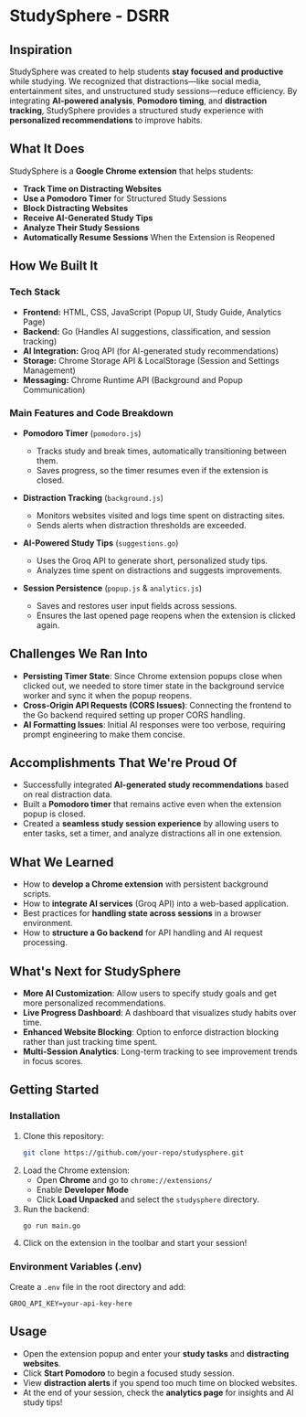 # StudySphere - DSRR

## Inspiration
StudySphere was created to help students **stay focused and productive** while studying. We recognized that distractions—like social media, entertainment sites, and unstructured study sessions—reduce efficiency. By integrating **AI-powered analysis**, **Pomodoro timing**, and **distraction tracking**, StudySphere provides a structured study experience with **personalized recommendations** to improve habits.

##  What It Does
StudySphere is a **Google Chrome extension** that helps students:
- **Track Time on Distracting Websites**
- **Use a Pomodoro Timer** for Structured Study Sessions
- **Block Distracting Websites**
- **Receive AI-Generated Study Tips**
- **Analyze Their Study Sessions**
- **Automatically Resume Sessions** When the Extension is Reopened

## How We Built It
### **Tech Stack**
- **Frontend:** HTML, CSS, JavaScript (Popup UI, Study Guide, Analytics Page)
- **Backend:** Go (Handles AI suggestions, classification, and session tracking)
- **AI Integration:** Groq API (for AI-generated study recommendations)
- **Storage:** Chrome Storage API & LocalStorage (Session and Settings Management)
- **Messaging:** Chrome Runtime API (Background and Popup Communication)

### **Main Features and Code Breakdown**
- **Pomodoro Timer** (`pomodoro.js`)
  - Tracks study and break times, automatically transitioning between them.
  - Saves progress, so the timer resumes even if the extension is closed.

- **Distraction Tracking** (`background.js`)
  - Monitors websites visited and logs time spent on distracting sites.
  - Sends alerts when distraction thresholds are exceeded.

- **AI-Powered Study Tips** (`suggestions.go`)
  - Uses the Groq API to generate short, personalized study tips.
  - Analyzes time spent on distractions and suggests improvements.

- **Session Persistence** (`popup.js` & `analytics.js`)
  - Saves and restores user input fields across sessions.
  - Ensures the last opened page reopens when the extension is clicked again.

## Challenges We Ran Into
- **Persisting Timer State**: Since Chrome extension popups close when clicked out, we needed to store timer state in the background service worker and sync it when the popup reopens.
- **Cross-Origin API Requests (CORS Issues)**: Connecting the frontend to the Go backend required setting up proper CORS handling.
- **AI Formatting Issues**: Initial AI responses were too verbose, requiring prompt engineering to make them concise.

## Accomplishments That We're Proud Of
- Successfully integrated **AI-generated study recommendations** based on real distraction data.
- Built a **Pomodoro timer** that remains active even when the extension popup is closed.
- Created a **seamless study session experience** by allowing users to enter tasks, set a timer, and analyze distractions all in one extension.

## What We Learned
- How to **develop a Chrome extension** with persistent background scripts.
- How to **integrate AI services** (Groq API) into a web-based application.
- Best practices for **handling state across sessions** in a browser environment.
- How to **structure a Go backend** for API handling and AI request processing.

## What's Next for StudySphere
- **More AI Customization**: Allow users to specify study goals and get more personalized recommendations.
- **Live Progress Dashboard**: A dashboard that visualizes study habits over time.
- **Enhanced Website Blocking**: Option to enforce distraction blocking rather than just tracking time spent.
- **Multi-Session Analytics**: Long-term tracking to see improvement trends in focus scores.

## Getting Started
### **Installation**
1. Clone this repository:
   ```bash
   git clone https://github.com/your-repo/studysphere.git
   ```
2. Load the Chrome extension:
   - Open **Chrome** and go to `chrome://extensions/`
   - Enable **Developer Mode**
   - Click **Load Unpacked** and select the `studysphere` directory.
3. Run the backend:
   ```bash
   go run main.go
   ```
4. Click on the extension in the toolbar and start your session!

### **Environment Variables (.env)**
Create a `.env` file in the root directory and add:
```
GROQ_API_KEY=your-api-key-here
```

## Usage
- Open the extension popup and enter your **study tasks** and **distracting websites**.
- Click **Start Pomodoro** to begin a focused study session.
- View **distraction alerts** if you spend too much time on blocked websites.
- At the end of your session, check the **analytics page** for insights and AI study tips!

